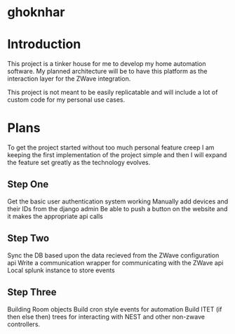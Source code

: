 ghoknhar
========

# Introduction

This project is a tinker house for me to develop my home automation software. My planned architecture will be to have this platform as the interaction layer for the ZWave integration.

This project is not meant to be easily replicatable and will include a lot of custom code for my personal use cases.

# Plans

To get the project started without too much personal feature creep I am keeping the first implementation of the project simple and then I will expand the feature set greatly as the technology evolves.

## Step One

Get the basic user authentication system working
Manually add devices and their IDs from the django admin
Be able to push a button on the website and it makes the appropriate api calls

## Step Two

Sync the DB based upon the data recieved from the ZWave configuration api
Write a communication wrapper for communicating with the ZWave api
Local splunk instance to store events

## Step Three

Building Room objects
Build cron style events for automation
Build ITET (if then else then) trees for interacting with NEST and other non-zwave controllers.
